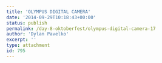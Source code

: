 ```yaml
---
title: 'OLYMPUS DIGITAL CAMERA'
date: '2014-09-29T10:18:43+00:00'
status: publish
permalink: /day-8-oktoberfest/olympus-digital-camera-17
author: 'Dylan Pavelko'
excerpt: ''
type: attachment
id: 795
---
```

<!DOCTYPE html PUBLIC "-//W3C//DTD HTML 4.0 Transitional//EN" "http://www.w3.org/TR/REC-html40/loose.dtd">
<?xml encoding="UTF-8">
